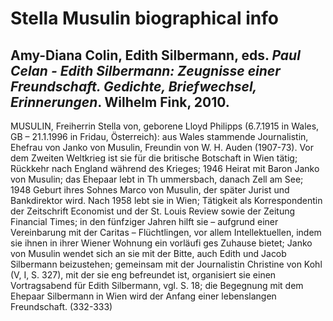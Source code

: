 # Stella Musulin biographical info

## Amy-Diana Colin, Edith Silbermann, eds. *Paul Celan - Edith Silbermann: Zeugnisse einer Freundschaft. Gedichte, Briefwechsel, Erinnerungen*. Wilhelm Fink, 2010.

MUSULIN, Freiherrin Stella von, geborene Lloyd Philipps (6.7.1915 in Wales, GB – 
21.1.1996 in Fridau, Österreich): aus Wales stammende Journalistin, Ehefrau von Janko von 
Musulin, Freundin von W. H. Auden (1907-73). Vor dem Zweiten Weltkrieg ist sie für die 
britische Botschaft in Wien tätig; Rückkehr nach England während des Krieges; 1946 Heirat 
mit Baron Janko von Musulin; das Ehepaar lebt in Th ummersbach, danach Zell am See; 
1948 Geburt ihres Sohnes Marco von Musulin, der später Jurist und Bankdirektor wird. 
Nach 1958 lebt sie in Wien; Tätigkeit als Korrespondentin der Zeitschrift Economist und der 
St. Louis Review sowie der Zeitung Financial Times; in den fünfziger Jahren hilft sie – aufgrund einer Vereinbarung mit der Caritas – Flüchtlingen, vor allem Intellektuellen, indem 
sie ihnen in ihrer Wiener Wohnung ein vorläufi ges Zuhause bietet; Janko von Musulin wendet sich an sie mit der Bitte, auch Edith und Jacob Silbermann beizustehen; gemeinsam mit 
der Journalistin Christine von Kohl (V, I, S. 327), mit der sie eng befreundet ist, organisiert 
sie einen Vortragsabend für Edith Silbermann, vgl. S. 18; die Begegnung mit dem Ehepaar 
Silbermann in Wien wird der Anfang einer lebenslangen Freundschaft. (332-333)